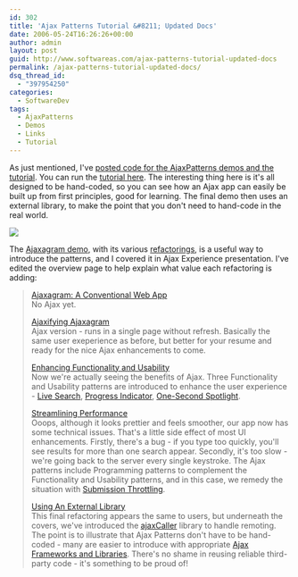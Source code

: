 ```yaml
---
id: 302
title: 'Ajax Patterns Tutorial &#8211; Updated Docs'
date: 2006-05-24T16:26:26+00:00
author: admin
layout: post
guid: http://www.softwareas.com/ajax-patterns-tutorial-updated-docs
permalink: /ajax-patterns-tutorial-updated-docs/
dsq_thread_id:
  - "397954250"
categories:
  - SoftwareDev
tags:
  - AjaxPatterns
  - Demos
  - Links
  - Tutorial
---
```

As just mentioned, I've <a href="http://www.softwareas.com/ajax-patterns-code-now-available">posted code for the AjaxPatterns demos and the tutorial</a>. You can run the <a href="http://ajaxify.com/tutorial">tutorial here</a>. The interesting thing here is it's all designed to be hand-coded, so you can see how an Ajax app can easily be built up from first principles, good for learning. The final demo then uses an external library, to make the point that you don't need to hand-code in the real world.

<a href="http://www.ajaxify.com/tutorial/ajaxagram/ajaxified/richer/performant/library/"><img src="http://img254.imageshack.us/img254/7269/ajaxagramfadein3fj.png"/></a>

The <a href="http://ajaxify.com/tutorial/">Ajaxagram demo</a>, with its various <a href="http://www.ajaxify.com/tutorial/ajaxagram/ajaxified/richer/performant/library/">refactorings</a>, is a useful way to introduce the patterns, and I covered it in Ajax Experience presentation. I've edited the overview page to help explain what value each refactoring is adding:

<blockquote>

  <p><a href="ajaxagram/">Ajaxagram: A Conventional Web App</a><br/> No Ajax yet.</p>

  <p><a href="ajaxagram/ajaxified/">Ajaxifying Ajaxagram</a><br/> Ajax version -
  runs in a single page without refresh. Basically the same user exeperience as
  before, but better for your resume and ready for the nice Ajax enhancements to
  come. </p>

  <p><a href="ajaxagram/ajaxified/richer/">Enhancing Functionality and
  Usability</a><br/> Now we're actually seeing the benefits of Ajax. Three
  Functionality and Usability patterns are introduced to enhance the user
  experience - <a href="http://ajaxpatterns.org/Live_Search">Live Search</a>,
  <a href="http://ajaxpatterns.org/Progress_Indicator">Progress Indicator</a>,
  <a href="http://ajaxpatterns.org/One-Second_Spotlight">One-Second
  Spotlight</a>.
  </p>

  <p><a href="ajaxagram/ajaxified/richer/performant/">Streamlining
  Performance</a><br/> Ooops, although it looks prettier and feels smoother, our app
  now has some technical issues. That's a little side effect of most UI
  enhancements. Firstly, there's a bug - if you type too quickly, you'll see
  results for more than one search appear. Secondly, it's too slow - we're
  going back to the server every single keystroke. The Ajax patterns include
  Programming patterns to complement the Functionality and Usability
  patterns, and in this case, we remedy the situation with <a
  href="http://ajaxpatterns.org/Submission_Throttling">Submission
  Throttling</a>.

  <p><a href="ajaxagram/ajaxified/richer/performant/library/">Using An External
  Library</a><br/> This final refactoring appears the same to users, but underneath
  the covers, we've introduced the <a
  href="http://ajaxify.com/run/testAjaxCaller/">ajaxCaller</a> library to
  handle remoting. The point is to illustrate that Ajax Patterns don't have to
  be hand-coded - many are easier to introduce with appropriate <a
  href="http://ajaxpatterns.org/Ajax-Frameworks">Ajax Frameworks and
  Libraries</a>. There's no shame in reusing reliable third-party code - it's
  something to be proud of!</p>
</blockquote>
